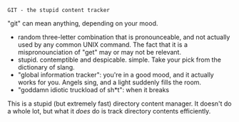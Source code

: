 
	GIT - the stupid content tracker

"git" can mean anything, depending on your mood.

 - random three-letter combination that is pronounceable, and not
   actually used by any common UNIX command.  The fact that it is a
   mispronounciation of "get" may or may not be relevant.
 - stupid. contemptible and despicable. simple. Take your pick from the
   dictionary of slang.
 - "global information tracker": you're in a good mood, and it actually
   works for you. Angels sing, and a light suddenly fills the room. 
 - "goddamn idiotic truckload of sh*t": when it breaks

This is a stupid (but extremely fast) directory content manager.  It
doesn't do a whole lot, but what it _does_ do is track directory
contents efficiently. 
